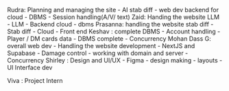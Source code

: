 Rudra: Planning and managing the site 
		- AI stab diff
		- web dev backend for cloud 
		- DBMS
		- Session handling(A/V/ text)
Zaid: Handing the website LLM
		- LLM 
		- Backend cloud
		- dbms
Prasanna: handling the website stab diff
		- Stab diff
		- Cloud
		- Front end
Keshav : complete DBMS
		- Account handling
		- Player / DM cards data
		- DBMS complete
		- Concurrency
Mohan Dass G: overall web dev
		- Handling the website development
		- NextJS and Supabase
		- Damage control
		- working with domain and server
		- Concurrency
Shirley : Design and UI/UX
		- Figma 
		- design making
		- layouts
		- UI Interface dev

Viva : Project Intern